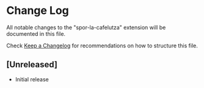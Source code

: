 # Change Log

All notable changes to the "spor-la-cafelutza" extension will be documented in this file.

Check [Keep a Changelog](http://keepachangelog.com/) for recommendations on how to structure this file.

## [Unreleased]

- Initial release